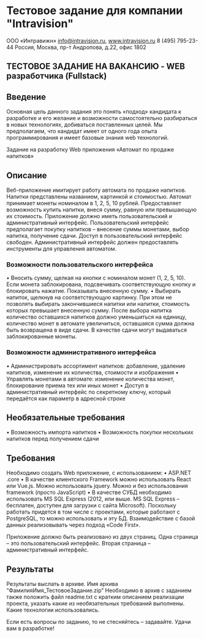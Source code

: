 # Тестовое задание для компании "Intravision"

ООО «Интравижн»
info@intravision.ru, www.intravision.ru
8 (495) 795-23-44
Россия, Москва, пр-т Андропова, д.22, офис 1802

## ТЕСТОВОЕ ЗАДАНИЕ НА ВАКАНСИЮ - WEB разработчика (Fullstack)


## Введение
Основная цель данного задания это понять «подход» кандидата к разработке и его желание и возможности самостоятельно разбираться в новых технологиях, добиваться поставленных целей. 
Мы предполагаем, что кандидат имеет от одного года опыта программирования и имеет базовые знания web технологий.

Задание на разработку Web приложения «Автомат по продаже напитков»

## Описание
Веб-приложение имитирует работу автомата по продаже напитков. Напитки представлены названием, картинкой и стоимостью.
Автомат принимает монеты номиналом в 1, 2, 5, 10 рублей. Предоставляет возможность купить напитки, внеся сумму, равную или превышающую их стоимость.
Приложение должно иметь пользовательский и административный интерфейс. 
Пользовательский интерфейс предполагает покупку напитков – внесение суммы монетами, выбор напитка, получение сдачи. Доступ в пользовательский интерфейс свободен. 
Административный интерфейс должен предоставлять инструменты для управления автоматом. 

### Возможности пользовательского интерфейса
•	Вносить сумму, щелкая на кнопки с номиналом монет (1, 2, 5, 10). Если монета заблокирована, подсвечивать соответствующую кнопку и блокировать нажатие. Показывать внесенную сумму.
•	Выбирать напиток, щелкнув на соответствующую картинку. При этом не позволять выбирать закончившиеся напитки или напитки, стоимость которых превышает внесенную сумму. После выбора напитка количество оставшихся напитков должно уменьшиться на единицу, количество монет в автомате увеличиться, оставшаяся сумма должна быть возвращена в виде сдачи. В качестве сдачи могут выдаваться заблокированные монеты.

### Возможности административного интерфейса
•	Администрировать ассортимент напитков: добавление, удаление напитков, изменение их количества, стоимости и изображения
•	Управлять монетами в автомате: изменение количества монет, блокирование приема тех или иных монет
•	Доступ в административный интерфейс по секретному ключу, который передаётся как параметр в адресной строке

## Необязательные требования
•	Возможность импорта напитков
•	Возможность покупки нескольких напитков перед получением сдачи

## Требования
Необходимо создать Web приложение, с использованием:
•	ASP.NET .core
•	В качестве клиентского Framework можно использовать React или Vue.js. Можно использовать jquery. Можно и без использования framework (просто JavaScript) 
•	В качестве СУБД необходимо использовать MS SQL Express (2012, или выше. MS SQL Express – бесплатен, доступен для загрузки с сайта Microsoft). Поскольку работать придется в том числе с проектами, которые работают с PostgreSQL, то можно использовать и эту БД.
Взаимодействие с базой данных реализовывать через подход «Code First».

Приложение должно быть реализовано из двух страниц. Одна страница – это пользовательский интерфейс. Вторая страница – административный интерфейс.

## Результаты
Результаты выслать в архиве. Имя архива “ФамилияИмя_ТестовоеЗадание.zip” Необходимо в архив с заданием также положить файл readme.txt с кратким описанием реализации проекта, указать какие из необязательных требований выполнены. Какие технологии использовались. 



Если есть вопросы по заданию, то не стесняйтесь – задавайте. Удачи вам в разработке!
